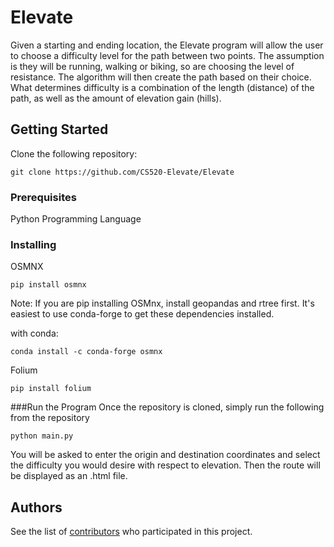 # Elevate

Given a starting and ending location, the Elevate program will allow the user to choose a difficulty level for the path between two points. The assumption is they will be running, walking or biking, so are choosing the level of resistance. The algorithm will then create the path based on their choice. What determines difficulty is a combination of the length (distance) of the path, as well as the amount of elevation gain (hills).


## Getting Started

Clone the following repository:

```
git clone https://github.com/CS520-Elevate/Elevate
```

### Prerequisites
Python Programming Language


### Installing
OSMNX
```
pip install osmnx
```
Note: If you are pip installing OSMnx, install geopandas and rtree first. It's easiest to use conda-forge to get these dependencies installed.

with conda:
```
conda install -c conda-forge osmnx

```
Folium
```
pip install folium
```

###Run the Program
Once the repository is cloned, simply run the following from the repository
```
python main.py
```
You will be asked to enter the origin and destination coordinates and select the difficulty you would desire with respect to elevation.
Then the route will be displayed as an .html file.
## Authors

See the list of [contributors](https://github.com/CS520-Elevate/Elevate/settings/collaboration) who participated in this project.
